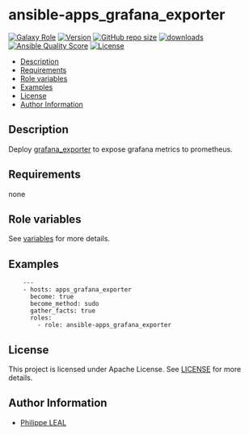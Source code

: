 # ansible-apps_grafana_exporter

[![Galaxy Role](https://img.shields.io/badge/galaxy-apps_grafana_exporter-purple?style=flat)](https://galaxy.ansible.com/lotusnoir/apps_grafana_exporter)
[![Version](https://img.shields.io/github/release/lotusnoir/ansible-apps_grafana_exporter.svg)](https://github.com/lotusnoir/ansible-apps_grafana_exporter/releases/latest)
[![GitHub repo size](https://img.shields.io/github/repo-size/lotusnoir/ansible-apps_grafana_exporter?color=orange&style=flat)](https://galaxy.ansible.com/lotusnoir/apps_grafana_exporter)
[![downloads](https://img.shields.io/ansible/role/d/56086)](https://galaxy.ansible.com/lotusnoir/apps_grafana_exporter)
[![Ansible Quality Score](https://img.shields.io/ansible/quality/56086)](https://galaxy.ansible.com/lotusnoir/apps_grafana_exporter)
[![License](https://img.shields.io/badge/license-Apache--2.0-brightgreen?style=flat)](https://opensource.org/licenses/Apache-2.0)

<!-- START doctoc generated TOC please keep comment here to allow auto update -->
<!-- DON'T EDIT THIS SECTION, INSTEAD RE-RUN doctoc TO UPDATE -->

- [Description](#description)
- [Requirements](#requirements)
- [Role variables](#role-variables)
- [Examples](#examples)
- [License](#license)
- [Author Information](#author-information)

<!-- END doctoc generated TOC please keep comment here to allow auto update -->

## Description

Deploy [grafana_exporter](https://github.com/frodenas/grafana_exporter/) to expose grafana metrics to prometheus.
## Requirements

none

## Role variables

See [variables](/defaults/main.yml) for more details.

## Examples

        ---
        - hosts: apps_grafana_exporter
          become: true
          become_method: sudo
          gather_facts: true
          roles:
            - role: ansible-apps_grafana_exporter


## License

This project is licensed under Apache License. See [LICENSE](/LICENSE) for more details.

## Author Information

- [Philippe LEAL](https://github.com/lotusnoir)
